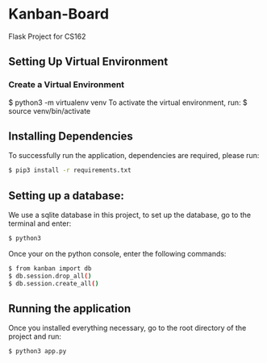 # Kanban-Board
Flask Project for CS162

## Setting Up Virtual Environment
### Create a Virtual Environment
$ python3 -m virtualenv venv
To activate the virtual environment, run:
$ source venv/bin/activate

## Installing Dependencies
To successfully run the application, dependencies are required, please run:
```bash
$ pip3 install -r requirements.txt 
```
## Setting up a database:
We use a sqlite database in this project, to set up the database, go to the terminal and enter:
```bash
$ python3
```
Once your on the python console, enter the following commands:
```bash
$ from kanban import db
$ db.session.drop_all()
$ db.session.create_all()
```
## Running the application
Once you installed everything necessary, go to the root directory of the project and run:
```bash
$ python3 app.py
```

